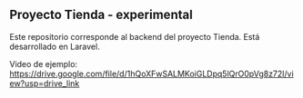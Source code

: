 <h2>Proyecto Tienda - experimental</h2>


Este repositorio corresponde al backend del proyecto Tienda.
Está desarrollado en Laravel.


Video de ejemplo: https://drive.google.com/file/d/1hQoXFwSALMKoiGLDpq5lQrO0pVg8z72l/view?usp=drive_link
